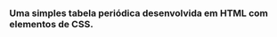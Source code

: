 <html>
  <body>
    <h3>Uma simples tabela periódica desenvolvida em HTML com elementos de CSS.</h1>
  </body>
